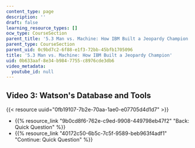 ```yaml
---
content_type: page
description: ''
draft: false
learning_resource_types: []
ocw_type: CourseSection
parent_title: '5.3 Man vs. Machine: How IBM Built a Jeopardy Champion '
parent_type: CourseSection
parent_uid: 0c9bd7c2-6f88-e1f3-72bb-45bfb1705096
title: '5.3 Man vs. Machine: How IBM Built a Jeopardy Champion'
uid: 0b633aaf-8e34-b984-7755-c8976cde3db6
video_metadata:
  youtube_id: null
---
```

## Video 3: Watson's Database and Tools

{{< resource uuid="0fb19107-7b2e-70aa-1ae0-e07705d4d1d7" >}}

- {{% resource_link "9b0cd8f6-762e-c9ed-9908-449798eb47f2" "Back: Quick Question" %}}
- {{% resource_link "40172c50-6b5c-7c5f-9589-beb963f4adf1" "Continue: Quick Question" %}}